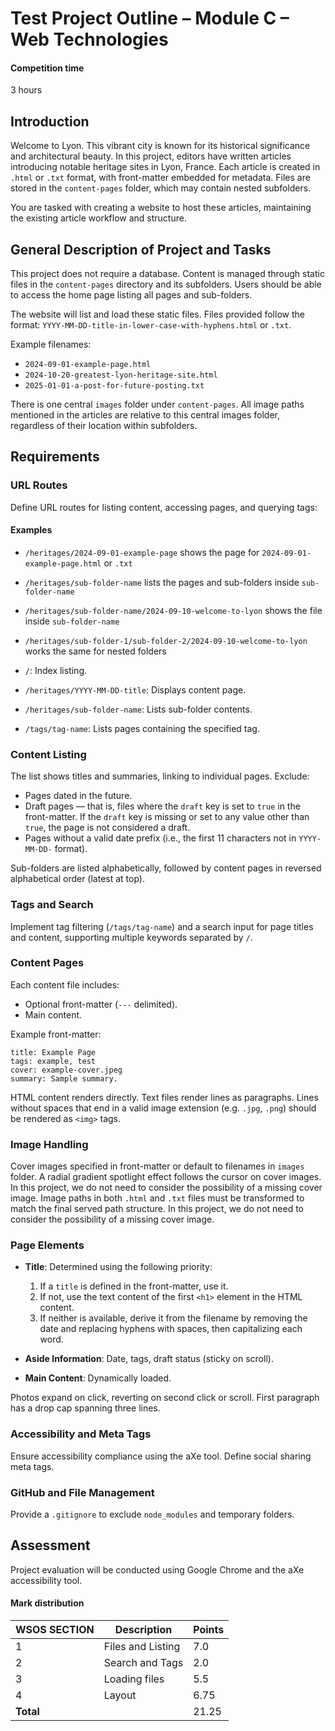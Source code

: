 # Test Project Outline – Module C – Web Technologies

#### Competition time

3 hours

## Introduction

Welcome to Lyon. This vibrant city is known for its historical significance and architectural beauty. In this project, editors have written articles introducing notable heritage sites in Lyon, France. Each article is created in `.html` or `.txt` format, with front-matter embedded for metadata. Files are stored in the `content-pages` folder, which may contain nested subfolders.

You are tasked with creating a website to host these articles, maintaining the existing article workflow and structure.

## General Description of Project and Tasks

This project does not require a database. Content is managed through static files in the `content-pages` directory and its subfolders. Users should be able to access the home page listing all pages and sub-folders.

The website will list and load these static files. Files provided follow the format: `YYYY-MM-DD-title-in-lower-case-with-hyphens.html` or `.txt`.

Example filenames:

- `2024-09-01-example-page.html`
- `2024-10-20-greatest-lyon-heritage-site.html`
- `2025-01-01-a-post-for-future-posting.txt`

There is one central `images` folder under `content-pages`. All image paths mentioned in the articles are relative to this central images folder, regardless of their location within subfolders.

## Requirements

### URL Routes

Define URL routes for listing content, accessing pages, and querying tags:

#### Examples

- `/heritages/2024-09-01-example-page` shows the page for `2024-09-01-example-page.html` or `.txt`

- `/heritages/sub-folder-name` lists the pages and sub-folders inside `sub-folder-name`

- `/heritages/sub-folder-name/2024-09-10-welcome-to-lyon` shows the file inside `sub-folder-name`

- `/heritages/sub-folder-1/sub-folder-2/2024-09-10-welcome-to-lyon` works the same for nested folders

- `/`: Index listing.

- `/heritages/YYYY-MM-DD-title`: Displays content page.

- `/heritages/sub-folder-name`: Lists sub-folder contents.

- `/tags/tag-name`: Lists pages containing the specified tag.

### Content Listing

The list shows titles and summaries, linking to individual pages. Exclude:

- Pages dated in the future.
- Draft pages — that is, files where the `draft` key is set to `true` in the front-matter. If the `draft` key is missing or set to any value other than `true`, the page is not considered a draft.
- Pages without a valid date prefix (i.e., the first 11 characters not in `YYYY-MM-DD-` format).

Sub-folders are listed alphabetically, followed by content pages in reversed alphabetical order (latest at top).

### Tags and Search

Implement tag filtering (`/tags/tag-name`) and a search input for page titles and content, supporting multiple keywords separated by `/`.

### Content Pages

Each content file includes:

- Optional front-matter (`---` delimited).
- Main content.

Example front-matter:

```
title: Example Page
tags: example, test
cover: example-cover.jpeg
summary: Sample summary.
```

HTML content renders directly. Text files render lines as paragraphs. Lines without spaces that end in a valid image extension (e.g. `.jpg`, `.png`) should be rendered as `<img>` tags.

### Image Handling

Cover images specified in front-matter or default to filenames in `images` folder. A radial gradient spotlight effect follows the cursor on cover images. In this project, we do not need to consider the possibility of a missing cover image. Image paths in both `.html` and `.txt` files must be transformed to match the final served path structure. In this project, we do not need to consider the possibility of a missing cover image.

### Page Elements

- **Title**: Determined using the following priority:

  1. If a `title` is defined in the front-matter, use it.
  2. If not, use the text content of the first `<h1>` element in the HTML content.
  3. If neither is available, derive it from the filename by removing the date and replacing hyphens with spaces, then capitalizing each word.

- **Aside Information**: Date, tags, draft status (sticky on scroll).
- **Main Content**: Dynamically loaded.

Photos expand on click, reverting on second click or scroll. First paragraph has a drop cap spanning three lines.

### Accessibility and Meta Tags

Ensure accessibility compliance using the aXe tool. Define social sharing meta tags.

### GitHub and File Management

Provide a `.gitignore` to exclude `node_modules` and temporary folders.

## Assessment

Project evaluation will be conducted using Google Chrome and the aXe accessibility tool.

#### Mark distribution

| WSOS SECTION | Description       | Points |
| ------------ | ----------------- | ------ |
| 1            | Files and Listing | 7.0    |
| 2            | Search and Tags   | 2.0    |
| 3            | Loading files     | 5.5    |
| 4            | Layout            | 6.75   |
| **Total**    |                   | 21.25  |
